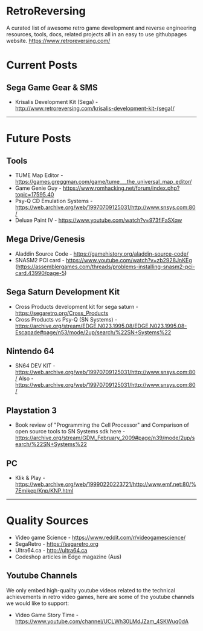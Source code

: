 # RetroReversing
A curated list of awesome retro game development and reverse engineering resources, tools, docs, related projects all in an easy to use githubpages website.
https://www.retroreversing.com/

# Current Posts

## Sega Game Gear & SMS
* Krisalis Development Kit (Sega) - http://www.retroreversing.com/krisalis-development-kit-(sega)/

---
# Future Posts

## Tools
* TUME Map Editor - https://games.greggman.com/game/tume___the_universal_map_editor/
* Game Genie Guy - https://www.romhacking.net/forum/index.php?topic=17595.40
* Psy-Q CD Emulation Systems - https://web.archive.org/web/19970709125031/http://www.snsys.com:80/
* Deluxe Paint IV - https://www.youtube.com/watch?v=973fiFaSXqw

## Mega Drive/Genesis
* Aladdin Source Code - https://gamehistory.org/aladdin-source-code/
* SNASM2 PCI card - https://www.youtube.com/watch?v=zb2928JnKEg (https://assemblergames.com/threads/problems-installing-snasm2-pci-card.43990/page-5)

## Sega Saturn Development Kit
* Cross Products development kit for sega saturn - https://segaretro.org/Cross_Products
* Cross Products vs Psy-Q (SN Systems) - https://archive.org/stream/EDGE.N023.1995.08/EDGE.N023.1995.08-Escapade#page/n53/mode/2up/search/%22SN+Systems%22

## Nintendo 64
* SN64 DEV KIT - https://web.archive.org/web/19970709125031/http://www.snsys.com:80/ Also - https://web.archive.org/web/19970709125031/http://www.snsys.com:80/

## Playstation 3
* Book review of "Programming the Cell Processor" and Comparison of open source tools to SN Systems sdk here - https://archive.org/stream/GDM_February_2009#page/n39/mode/2up/search/%22SN+Systems%22

## PC
* Klik & Play - https://web.archive.org/web/19990220223721/http://www.emf.net:80/%7Emikep/Knp/KNP.html
----
# Quality Sources
* Video game Science - https://www.reddit.com/r/videogamescience/
* SegaRetro - https://segaretro.org
* Ultra64.ca - http://ultra64.ca
* Codeshop articles in Edge magazine (Aus)

## Youtube Channels
We only embed high-quality youtube videos related to the technical achievements in retro video games, here are some of the youtube channels we would like to support:
* Video Game Story Time - https://www.youtube.com/channel/UCLWh30LMdJZam_4SKWuq0dA

